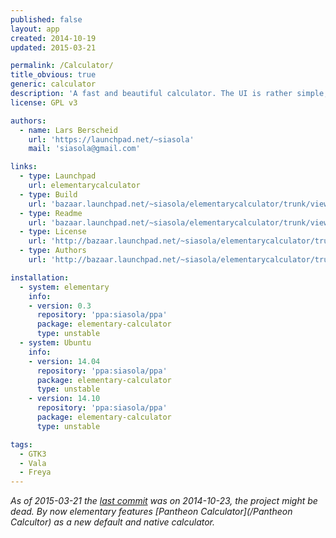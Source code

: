 ```yaml
---
published: false
layout: app
created: 2014-10-19
updated: 2015-03-21

permalink: /Calculator/
title_obvious: true
generic: calculator
description: 'A fast and beautiful calculator. The UI is rather simple, but scientific functions and mathematical constants can be typed in. It has a history functionality for the current session and clipboard support.'
license: GPL v3

authors:
  - name: Lars Berscheid
    url: 'https://launchpad.net/~siasola'
    mail: 'siasola@gmail.com'

links:
  - type: Launchpad
    url: elementarycalculator
  - type: Build
    url: 'bazaar.launchpad.net/~siasola/elementarycalculator/trunk/view/head:/INSTALL'
  - type: Readme
    url: 'bazaar.launchpad.net/~siasola/elementarycalculator/trunk/view/head:/README'
  - type: License
    url: 'http://bazaar.launchpad.net/~siasola/elementarycalculator/trunk/view/head:/COPYING'
  - type: Authors
    url: 'http://bazaar.launchpad.net/~siasola/elementarycalculator/trunk/view/head:/AUTHORS'

installation:
  - system: elementary
    info:
    - version: 0.3
      repository: 'ppa:siasola/ppa'
      package: elementary-calculator
      type: unstable
  - system: Ubuntu
    info:
    - version: 14.04
      repository: 'ppa:siasola/ppa'
      package: elementary-calculator
      type: unstable
    - version: 14.10
      repository: 'ppa:siasola/ppa'
      package: elementary-calculator
      type: unstable

tags:
  - GTK3
  - Vala
  - Freya
---
```


*As of 2015-03-21 the [last commit](https://code.launchpad.net/elementarycalculator) was on 2014-10-23, the project might be dead. By now elementary features [Pantheon Calculator](/Pantheon Calcultor) as a new default and native calculator.*
